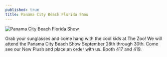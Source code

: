 ```yaml
---
published: true
title: Panama City Beach Florida Show
---
```

![Panama City Beach Florida Show](/static/uploads/blog-dolphin_panama.jpg)

Grab your sunglasses and come hang with the cool kids at The Zoo! We will attend the Panama City Beach Show September 28th through 30th. Come see our New Plush and place an order with us. Booth 417 and 419.
